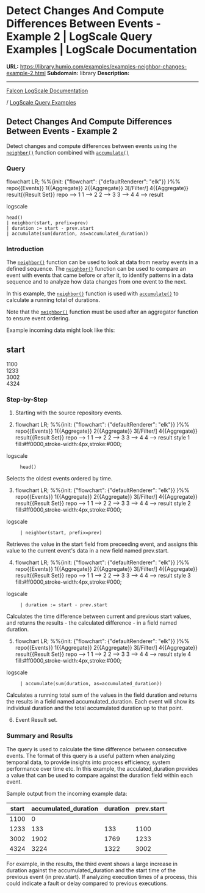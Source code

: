 # Detect Changes And Compute Differences Between Events - Example 2 | LogScale Query Examples | LogScale Documentation

**URL:** https://library.humio.com/examples/examples-neighbor-changes-example-2.html
**Subdomain:** library
**Description:** 

---

[Falcon LogScale Documentation](https://library.humio.com)

/ [LogScale Query Examples](examples.html)

## Detect Changes And Compute Differences Between Events - Example 2

Detect changes and compute differences between events using the [`neighbor()`](https://library.humio.com/data-analysis/functions-neighbor.html) function combined with [`accumulate()`](https://library.humio.com/data-analysis/functions-accumulate.html)

### Query

flowchart LR; %%{init: {"flowchart": {"defaultRenderer": "elk"}} }%% repo{{Events}} 1{{Aggregate}} 2{{Aggregate}} 3[/Filter/] 4{{Aggregate}} result{{Result Set}} repo --> 1 1 --> 2 2 --> 3 3 --> 4 4 --> result

logscale
    
    
    head()
    | neighbor(start, prefix=prev)
    | duration := start - prev.start
    | accumulate(sum(duration, as=accumulated_duration))

### Introduction

The [`neighbor()`](https://library.humio.com/data-analysis/functions-neighbor.html) function can be used to look at data from nearby events in a defined sequence. The [`neighbor()`](https://library.humio.com/data-analysis/functions-neighbor.html) function can be used to compare an event with events that came before or after it, to identify patterns in a data sequence and to analyze how data changes from one event to the next. 

In this example, the [`neighbor()`](https://library.humio.com/data-analysis/functions-neighbor.html) function is used with [`accumulate()`](https://library.humio.com/data-analysis/functions-accumulate.html) to calculate a running total of durations. 

Note that the [`neighbor()`](https://library.humio.com/data-analysis/functions-neighbor.html) function must be used after an aggregator function to ensure event ordering. 

Example incoming data might look like this: 

start  
---  
1100  
1233  
3002  
4324  
  
### Step-by-Step

  1. Starting with the source repository events.

  2. flowchart LR; %%{init: {"flowchart": {"defaultRenderer": "elk"}} }%% repo{{Events}} 1{{Aggregate}} 2{{Aggregate}} 3[/Filter/] 4{{Aggregate}} result{{Result Set}} repo --> 1 1 --> 2 2 --> 3 3 --> 4 4 --> result style 1 fill:#ff0000,stroke-width:4px,stroke:#000;

logscale
         
         head()

Selects the oldest events ordered by time. 

  3. flowchart LR; %%{init: {"flowchart": {"defaultRenderer": "elk"}} }%% repo{{Events}} 1{{Aggregate}} 2{{Aggregate}} 3[/Filter/] 4{{Aggregate}} result{{Result Set}} repo --> 1 1 --> 2 2 --> 3 3 --> 4 4 --> result style 2 fill:#ff0000,stroke-width:4px,stroke:#000;

logscale
         
         | neighbor(start, prefix=prev)

Retrieves the value in the start field from preceeding event, and assigns this value to the current event's data in a new field named prev.start. 

  4. flowchart LR; %%{init: {"flowchart": {"defaultRenderer": "elk"}} }%% repo{{Events}} 1{{Aggregate}} 2{{Aggregate}} 3[/Filter/] 4{{Aggregate}} result{{Result Set}} repo --> 1 1 --> 2 2 --> 3 3 --> 4 4 --> result style 3 fill:#ff0000,stroke-width:4px,stroke:#000;

logscale
         
         | duration := start - prev.start

Calculates the time difference between current and previous start values, and returns the results - the calculated difference - in a field named duration. 

  5. flowchart LR; %%{init: {"flowchart": {"defaultRenderer": "elk"}} }%% repo{{Events}} 1{{Aggregate}} 2{{Aggregate}} 3[/Filter/] 4{{Aggregate}} result{{Result Set}} repo --> 1 1 --> 2 2 --> 3 3 --> 4 4 --> result style 4 fill:#ff0000,stroke-width:4px,stroke:#000;

logscale
         
         | accumulate(sum(duration, as=accumulated_duration))

Calculates a running total sum of the values in the field duration and returns the results in a field named accumulated_duration. Each event will show its individual duration and the total accumulated duration up to that point. 

  6. Event Result set.




### Summary and Results

The query is used to calculate the time difference between consecutive events. The format of this query is a useful pattern when analyzing temporal data, to provide insights into process efficiency, system performance over time etc. In this example, the acculated_duration provides a value that can be used to compare against the duration field within each event. 

Sample output from the incoming example data: 

start| accumulated_duration| duration| prev.start  
---|---|---|---  
1100| 0| <no value>| <no value>  
1233| 133| 133| 1100  
3002| 1902| 1769| 1233  
4324| 3224| 1322| 3002  
  
For example, in the results, the third event shows a large increase in duration against the accumulated_duration and the start time of the previous event (in prev.start). If analyzing execution times of a process, this could indicate a fault or delay compared to previous executions.
